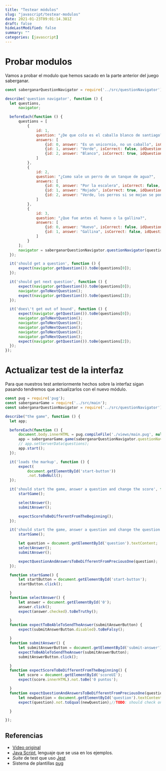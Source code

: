 ```yaml
---
title: "Testear módulos"
slug: "javascript/testear-modulos"
date: 2021-01-23T09:01:14.381Z
draft: false
hideLastModified: false
summary: ""
categories: [javascript]
---
```


<!-- TODO check references -->
<!-- tags: javaScript, testing, buenas practicas, saber ganar -->

Probar modulos
================================================================================

  Vamos a probar el modulo que hemos sacado en la parte anterior del juego
  saberganar.

```javaScript
const saberganarQuestionNavigator = require('../src/questionNavigator');

describe('question navigator', function () {
  let questions,
      navigator;

  beforeEach(function () {
      questions = [
          {
              id: 1,
              question: "¿De que colo es el caballo blanco de santiago?",
              answers: [
                  {id: 0, answer: "Es un unicornio, no un caballo", isCorrect: false, idQuestion: 1},
                  {id: 1, answer: "Verde", isCorrect: false, idQuestion: 1},
                  {id: 2, answer: "Blanco", isCorrect: true, idQuestion: 1}
              ]
          },
          {
              id: 2,
              question: "¿Como sale un perro de un tanque de agua?",
              answers: [
                  {id: 0, answer: "Por la escalera", isCorrect: false, idQuestion: 2},
                  {id: 1, answer: "Mojado", isCorrect: true, idQuestion: 2},
                  {id: 2, answer: "Verde, los perros si se mojan se ponen verdes", isCorrect: false, idQuestion: 2}
              ]
          },
          {
              id: 3,
              question: "¿Que fue antes el huevo o la gallina?",
              answers: [
                  {id: 0, answer: "Huevo", isCorrect: false, idQuestion: 3},
                  {id: 1, answer: "Gallina", isCorrect: false, idQuestion: 3},
              ]
          }
      ];
      navigator = saberganarQuestionNavigator.questionNavigator(questions);
  });

  it('should get a question', function () {
      expect(navigator.getQuestion()).toBe(questions[0]);
  });

  it('should get next question', function () {
      expect(navigator.getQuestion()).toBe(questions[0]);
      navigator.goToNextQuestion();
      expect(navigator.getQuestion()).toBe(questions[1]);
  });

  it('does\'t get out of bound', function () {
      expect(navigator.getQuestion()).toBe(questions[0]);
      navigator.goToNextQuestion();
      navigator.goToNextQuestion();
      navigator.goToNextQuestion();
      navigator.goToNextQuestion();
      navigator.goToNextQuestion();
      expect(navigator.getQuestion()).toBe(questions[2]);
  });
});
```

Actualizar test de la interfaz
================================================================================

  Para que nuestros test anteriormente hechos sobre la interfaz sigan pasando
  tendremos que actualizarlos con el nuevo módulo.


```javaScript
const pug = require('pug');
const saberganarGame = require('../src/main');
const saberganarQuestionNavigator = require('../src/questionNavigator');

describe("the game", function () {
  let app;

  beforeEach(function () {
      document.body.innerHTML = pug.compileFile('./views/main.pug', null)();
      app = saberganarGame.game(saberganarQuestionNavigator.questionNavigator);
      // app.setServerData(questions);
      app.start();
  });

  it('loads the markup', function () {
      expect(
          document.getElementById('start-button'))
          .not.toBeNull();
  });

  it('should start the game, answer a question and change the score', function () {
      startGame();

      selectAnswer();
      submitAnswer();

      expectScoreToBeDifferentFromTheBeginning();
  });

  it('should start the game, answer a question and change the question', function () {
      startGame();

      let question = document.getElementById('question').textContent;
      selectAnswer();
      submitAnswer();

      expectQuestionAndAnswersToBeDifferentFromPreciousOne(question);
  });

  function startGame() {
      let startButton = document.getElementById('start-button');
      startButton.click();

  }
  function selectAnswer() {
      let answer = document.getElementById('0');
      answer.click();
      expect(answer.checked).toBeTruthy();

  }
  function expectToBeAbleToSendTheAnswer(submitAnswerButton) {
      expect(submitAnswerButton.disabled).toBeFalsy();

  }
  function submitAnswer() {
      let submitAnswerButton = document.getElementById('submit-answer');
      expectToBeAbleToSendTheAnswer(submitAnswerButton);
      submitAnswerButton.click();

  }
  function expectScoreToBeDifferentFromTheBeginning() {
      let score = document.getElementById('scoreUI');
      expect(score.innerHTML).not.toBe('0 puntos');

  }
  function expectQuestionAndAnswersToBeDifferentFromPreciousOne(question) {
      let newQuestion = document.getElementById('question').textContent;
      expect(question).not.toEqual(newQuestion);//TODO: should check only the question not the answers too

  }

});
```

Referencias
--------------------------------------------------------------------------------

* [Video original][original-video]
* [Java Script][javaScript], lenguaje que se usa en los ejemplos.
* _Suite_ de test que uso [Jest][jest]
* Sistema de plantillas [pug]

<!-- All links here -->

[original-video]: https://youtu.be/nvAiL3gKISg
[javaScript]: https://www.javascript.com/
[jest]: https://facebook.github.io/jest/
[pug]: https://pugjs.org/api/getting-started.html

